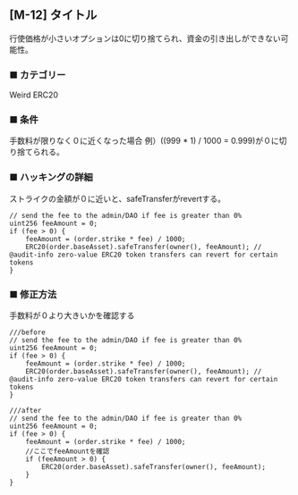 ## [M-12] タイトル
行使価格が小さいオプションは0に切り捨てられ、資金の引き出しができない可能性。

### ■ カテゴリー
Weird ERC20

### ■ 条件
手数料が限りなく０に近くなった場合
例）((999 * 1) / 1000 = 0.999)が０に切り捨てられる。

### ■ ハッキングの詳細
ストライクの金額が０に近いと、safeTransferがrevertする。

```Solidity
// send the fee to the admin/DAO if fee is greater than 0%
uint256 feeAmount = 0;
if (fee > 0) {
    feeAmount = (order.strike * fee) / 1000;
    ERC20(order.baseAsset).safeTransfer(owner(), feeAmount); // @audit-info zero-value ERC20 token transfers can revert for certain tokens
}
```

### ■ 修正方法
手数料が０より大きいかを確認する

```Solidity
///before
// send the fee to the admin/DAO if fee is greater than 0%
uint256 feeAmount = 0;
if (fee > 0) {
    feeAmount = (order.strike * fee) / 1000;
    ERC20(order.baseAsset).safeTransfer(owner(), feeAmount); // @audit-info zero-value ERC20 token transfers can revert for certain tokens
}

///after
// send the fee to the admin/DAO if fee is greater than 0%
uint256 feeAmount = 0;
if (fee > 0) {
    feeAmount = (order.strike * fee) / 1000;
    //ここでfeeAmountを確認
    if (feeAmount > 0) {
        ERC20(order.baseAsset).safeTransfer(owner(), feeAmount);
    }
}
```
